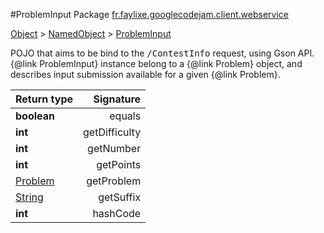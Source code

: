 #ProblemInput
Package [fr.faylixe.googlecodejam.client.webservice](nullfr/faylixe/googlecodejam/client/webservice)

[Object]() > [NamedObject]() > [ProblemInput]()

<p>POJO that aims to be bind to the <tt>/ContestInfo</tt>
 request, using Gson API. {@link ProblemInput} instance belong
 to a {@link Problem} object, and describes input submission
 available for a given {@link Problem}.</p>


Return type | Signature
--- | ---:
**boolean** | equals
**int** | getDifficulty
**int** | getNumber
**int** | getPoints
[Problem]() | getProblem
[String]() | getSuffix
**int** | hashCode
